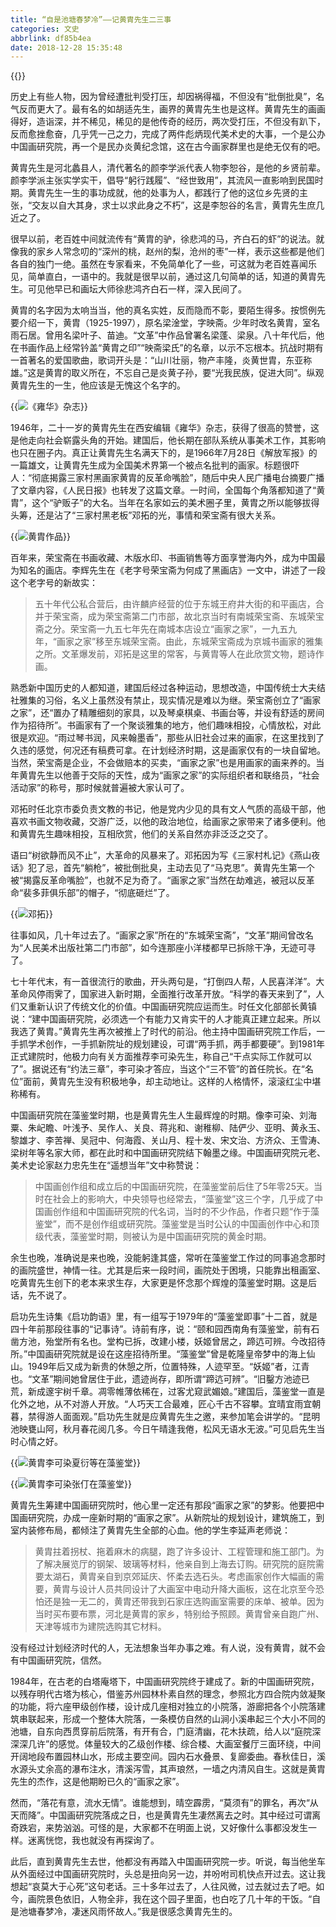 ```yaml
---
title: “自是池塘春梦冷”——记黄胄先生二三事
categories: 文史
abbrlink: df85b4ea
date: 2018-12-28 15:35:48
---
```

{{<img src="https://ian2.oss-cn-hangzhou.aliyuncs.com/2018-12-28-073609.jpg" alt="">}}

历史上有些人物，因为曾经遭批判受打压，却因祸得福，不但没有“批倒批臭”，名气反而更大了。最有名的如胡适先生，画界的黄胄先生也是这样。黄胄先生的画画得好，造诣深，并不稀见，稀见的是他传奇的经历，两次受打压，不但没有趴下，反而愈挫愈奋，几乎凭一己之力，完成了两件彪炳现代美术史的大事，一个是公办中国画研究院，再一个是民办炎黄纪念馆，这在古今画家群里也是绝无仅有的吧。

黄胄先生是河北蠡县人，清代著名的颜李学派代表人物李恕谷，是他的乡贤前辈。颜李学派主张实学实干，倡导“躬行践履”、“经世致用”，其流风一直影响到民国时期。黄胄先生一生的事功成就，他的处事为人，都践行了他的这位乡先贤的主张，“交友以自大其身，求士以求此身之不朽”，这是李恕谷的名言，黄胄先生庶几近之了。

很早以前，老百姓中间就流传有“黄胄的驴，徐悲鸿的马，齐白石的虾”的说法。就像我的家乡人常念叨的“深州的桃，赵州的梨，沧州的枣”一样，表示这些都是他们各自的独门一绝。虽然在专家看来，不免简单化了一些，可这就为老百姓喜闻乐见，简单直白，一语中的。我就是很早以前，通过这几句简单的话，知道的黄胄先生。可见他早已和画坛大师徐悲鸿齐白石一样，深入民间了。

黄胄的名字因为太响当当，他的真名实姓，反而隐而不彰，要陌生得多。按惯例先要介绍一下，黄胄（1925\-1997），原名梁淦堂，字映斋。少年时改名黄胄，室名雨石居。曾用名梁叶子、苗迪。“文革”中作品曾署名梁蓬、梁泉。八十年代后，他在书画作品上经常钤盖“黄胄之印”“映斋梁氏”的名章，以示不忘根本。抗战时期有一首著名的爱国歌曲，歌词开头是：“山川壮丽，物产丰隆，炎黄世胄，东亚称雄。”这是黄胄的取义所在，不忘自己是炎黄子孙，要“光我民族，促进大同”。纵观黄胄先生的一生，他应该是无愧这个名字的。

{{<img src="https://ian2.oss-cn-hangzhou.aliyuncs.com/2018-12-28-073627.jpg" alt="《雍华》杂志">}}

1946年，二十一岁的黄胄先生在西安编辑《雍华》杂志，获得了很高的赞誉，这是他走向社会崭露头角的开始。建国后，他长期在部队系统从事美术工作，其影响也只在圈子内。真正让黄胄先生名满天下的，是1966年7月28日《解放军报》的一篇雄文，让黄胄先生成为全国美术界第一个被点名批判的画家。标题很吓人：“彻底揭露三家村黑画家黄胄的反革命嘴脸”，随后中央人民广播电台摘要广播了文章内容，《人民日报》也转发了这篇文章。一时间，全国每个角落都知道了“黄胄”，这个“驴贩子”的大名。当年在名家如云的美术圈子里，黄胄之所以能够拔得头筹，还是沾了“三家村黑老板”邓拓的光，事情和荣宝斋有很大关系。

{{<img src="https://ian2.oss-cn-hangzhou.aliyuncs.com/2018-12-28-073641.jpg" alt="黄胄作品">}}

百年来，荣宝斋在书画收藏、木版水印、书画销售等方面享誉海内外，成为中国最为知名的画店。李辉先生在《老字号荣宝斋为何成了黑画店》一文中，讲述了一段这个老字号的新故实：

> 五十年代公私合营后，由许麟庐经营的位于东城王府井大街的和平画店，合并于荣宝斋，成为荣宝斋第二门市部，故北京当时有南城荣宝斋、东城荣宝斋之分。荣宝斋一九五七年先在南城本店设立“画家之家”，一九五九年，“画家之家”移至东城荣宝斋。由此，东城荣宝斋成为京城书画家的雅集之所。文革爆发前，邓拓是这里的常客，与黄胄等人在此欣赏文物，题诗作画。

熟悉新中国历史的人都知道，建国后经过各种运动，思想改造，中国传统士大夫结社雅集的习俗，名义上虽然没有禁止，现实情况是难以为继。荣宝斋创立了“画家之家”，还“置办了精雕细刻的家具，以及琴桌棋桌、书画台等，并设有舒适的房间作为招待所”。书画家有了一个聚谈雅集的地方，他们趣味相投，心情放松，对此很是欢迎。“雨过琴书润，风来翰墨香”，那些从旧社会过来的画家，在这里找到了久违的感觉，何况还有稿费可拿。在计划经济时期，这是画家仅有的一块自留地。当然，荣宝斋是企业，不会做赔本的买卖，“画家之家”也是用画家的画来养的。当年黄胄先生以他善于交际的天性，成为“画家之家”的实际组织者和联络员，“社会活动家”的称号，那时候就普遍被大家认可了。

邓拓时任北京市委负责文教的书记，他是党内少见的具有文人气质的高级干部，他喜欢书画文物收藏，交游广泛，以他的政治地位，给画家之家带来了诸多便利。他和黄胄先生趣味相投，互相欣赏，他们的关系自然亦非泛泛之交了。

语曰“树欲静而风不止”，大革命的风暴来了。邓拓因为写《三家村札记》《燕山夜话》犯了忌，首先“躺枪”，被批倒批臭，主动去见了“马克思”。黄胄先生第一个被“揭露反革命嘴脸”，也就不足为奇了。“画家之家”当然在劫难逃，被冠以反革命“裴多菲俱乐部”的帽子，“彻底砸烂”了。

{{<img src="https://ian2.oss-cn-hangzhou.aliyuncs.com/2018-12-28-073700.jpg" alt="邓拓">}}

往事如风，几十年过去了。“画家之家”所在的“东城荣宝斋”，“文革”期间曾改名为“人民美术出版社第二门市部”，如今连那座小洋楼都早已拆除干净，无迹可寻了。

七十年代末，有一首很流行的歌曲，开头两句是，“打倒四人帮，人民喜洋洋”。大革命风停雨霁了，国家进入新时期，全面推行改革开放。“科学的春天来到了”，人们又重新认识了传统文化的价值。中国画研究院应运而生。时任文化部部长黄镇说：“建中国画研究院，必须选一个有能力又肯实干的人才能真正建立起来。所以我选了黄胄。”黄胄先生再次被推上了时代的前沿。他主持中国画研究院工作后，一手抓学术创作，一手抓新院址的规划建设，可谓“两手抓，两手都要硬”。到1981年正式建院时，他极力向有关方面推荐李可染先生，称自己“干点实际工作就可以了”。据说还有“约法三章”，李可染才答应，当这个“三不管”的首任院长。在“名位”面前，黄胄先生没有积极地争，却主动地让。这样的人格情怀，滚滚红尘中堪称稀有。

中国画研究院在藻鉴堂时期，也是黄胄先生人生最辉煌的时期。像李可染、刘海粟、朱屺瞻、叶浅予、吴作人、关良、蒋兆和、谢稚柳、陆俨少、亚明、黄永玉、黎雄才、李苦禅、吴冠中、何海霞、关山月、程十发、宋文治、方济众、王雪涛、梁树年等名家大师，都在此时和中国画研究院结下翰墨之缘。中国画研究院元老、美术史论家赵力忠先生在“遥想当年”文中称赞说：

> 中国画创作组和成立后的中国画研究院，在藻鉴堂前后住了5年零25天。当时在社会上的影响大，中央领导也经常去，“藻鉴堂”这三个字，几乎成了中国画创作组和中国画研究院的代名词，当时的不少作品，作者只题“作于藻鉴堂”，而不是创作组或研究院。藻鉴堂是当时公认的中国画创作中心和顶级代表，藻鉴堂时期，则被认为是中国画研究院的黄金时期。

余生也晚，准确说是来也晚，没能躬逢其盛，常听在藻鉴堂工作过的同事追念那时的画院盛世，神情一往。尤其是后来一段时间，画院处于困境，只能靠出租画室、吃黄胄先生创下的老本来求生存，大家更是怀念那个辉煌的藻鉴堂时期。这是后话，先不说了。

启功先生诗集《启功韵语》里，有一组写于1979年的“藻鉴堂即事”十二首，就是四十年前那段往事的“记事诗”。诗前有序，说：“颐和园西南角有藻鉴堂，前有石凿方池，殆堂所有名也。堂构已拆，改建小楼，妖姬曾居之，蹄迒可辨。今改招待所。”中国画研究院就是设在这座招待所里。“藻鉴堂”曾是乾隆皇帝梦中的海上仙山。1949年后又成为新贵的休憩之所，位置特殊，人迹罕至。“妖姬”者，江青也。“文革”期间她曾居住于此，遗迹尚存，即所谓“蹄迒可辨”。“旧鑿方池迹已荒，新成邃宇树千章。凋零帷薄依稀在，过客尤窥武媚娘。”建国后，藻鉴堂一直是化外之地，从不对游人开放。“人巧天工合最难，匠心千古不容攀。宜晴宜雨宜朝暮，禁得游人面面观。”启功先生就是应黄胄先生之邀，来参加笔会讲学的。“昆明池映甕山阿，秋月春花阅几多。今日午晴逢我倦，松风无语水无波。”可见启先生当时心情之好。

{{<img src="https://ian2.oss-cn-hangzhou.aliyuncs.com/2018-12-28-073719.jpg" alt="黄胄李可染夏衍等在藻鉴堂">}} 

{{<img src="https://ian2.oss-cn-hangzhou.aliyuncs.com/2018-12-28-073734.jpg" alt="黄胄李可染张仃在藻鉴堂">}}

黄胄先生筹建中国画研究院时，他心里一定还有那段“画家之家”的梦影。他要把中国画研究院，办成一座新时期的“画家之家”。从新院址的规划设计，建筑施工，到室内装修布局，都倾注了黄胄先生全部的心血。他的学生李延声老师说：

> 黄胄拄着拐杖、拖着麻木的病腿，跑了许多设计、工程管理和施工部门。为了解决展览厅的钢架、玻璃等材料，他亲自到上海去订购。研究院的庭院需要太湖石，黄胄亲自到京郊延庆、怀柔去选石头。考虑画家创作大幅画的需要，黄胄与设计人员共同设计了大画室中电动升降大画板，这在北京至今恐怕还是独一无二的，黄胄还带我到石家庄选购画室需要的床单、被单。因为当时买布要布票，河北是黄胄的家乡，特别给予照顾。黄胄曾亲自跑广州、天津等城市为建院选购其它材料。

没有经过计划经济时代的人，无法想象当年办事之难。有人说，没有黄胄，就不会有中国画研究院，信然。

1984年，在古老的白塔庵塔下，中国画研究院终于建成了。新的中国画研究院，以残存明代古塔为核心，借鉴苏州园林朴素自然的理念，参照北方四合院内敛凝聚的功能，将六座甲级创作楼，设计成几座相对独立的小院落，游廊把各个小院落建筑串联起来，形成一个整体大院落，一条模仿自然的山涧小溪串起三个大小不同的池塘，自东向西贯穿前后院落，有开有合，门庭清幽，花木扶疏，给人以“庭院深深深几许”的感觉。体量较大的乙级创作楼、综合楼、大画室餐厅三面环绕，中间开阔地段布置园林山水，形成主要空间。园内石水叠景、复廊委曲。春秋佳日，溪水源头丈余高的瀑布注水，清溪泻雪，其声琅然，一墙之内清风自生。这就是黄胄先生的杰作，这是他期盼已久的“画家之家”。

然而，“落花有意，流水无情”。谁能想到，晴空霹雳，“莫须有”的罪名，再次“从天而降”。中国画研究院落成之日，也是黄胄先生凄然离去之时。其中经过可谓离奇跌宕，来势汹汹。可怪的是，大家都不在明面上说，又好像什么事都没发生一样。迷离恍惚，我也就没有再探询了。

此后，直到黄胄先生去世，他都没有再踏入中国画研究院一步。听说，每当他坐车从外面经过中国画研究院时，头总是扭向另一边，并吩咐司机快点开过去。这让我想起“哀莫大于心死”这句老话。三十多年过去了，人往风微，过去就过去了吧。如今，画院景色依旧，人物全非，我在这个园子里面，也白吃了几十年的干饭。“自是池塘春梦冷，凄迷风雨怀故人。”我是很感念黄胄先生的。